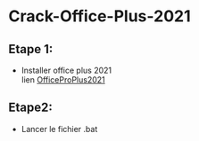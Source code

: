# Crack-Office-Plus-2021

## Etape 1:
- Installer office plus 2021<br>
lien [OfficeProPlus2021](http://officecdn.microsoft.com.edgesuite.net/db/492350F6-3A01-4F97-B9C0-C7C6DDF67D60/media/fr-fr/ProPlus2021Retail.img)

## Etape2:
- Lancer le fichier .bat
